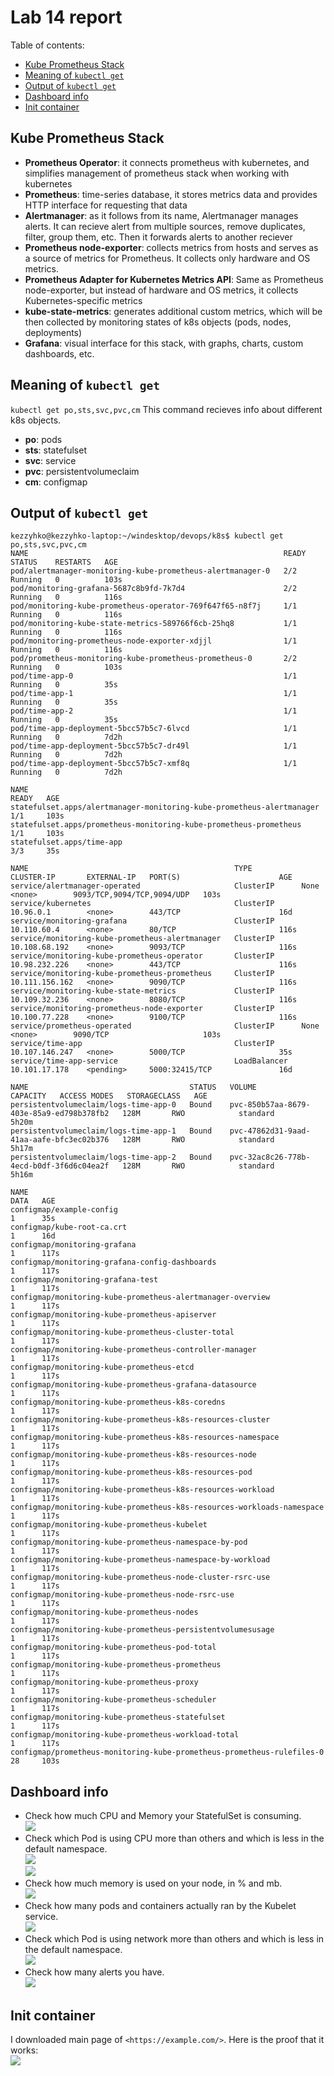 # Lab 14 report


Table of contents:  
* [Kube Prometheus Stack](#kube-prometheus-stack)  
* [Meaning of `kubectl get`](#meaning-of-kubectl-get)  
* [Output of `kubectl get`](#output-of-kubectl-get)  
* [Dashboard info](#dashboard-info)  
* [Init container](#init-container)  


## Kube Prometheus Stack
* **Prometheus Operator**: it connects prometheus with kubernetes, and simplifies management of prometheus stack when working with kubernetes
* **Prometheus**: time-series database, it stores metrics data and provides HTTP interface for requesting that data
* **Alertmanager**: as it follows from its name, Alertmanager manages alerts. It can recieve alert from multiple sources, remove duplicates, filter, group them, etc. Then it forwards alerts to another reciever
* **Prometheus node-exporter**: collects metrics from hosts and serves as a source of metrics for Prometheus. It collects only hardware and OS metrics.
* **Prometheus Adapter for Kubernetes Metrics API**: Same as Prometheus node-exporter, but instead of hardware and OS metrics, it collects Kubernetes-specific metrics
* **kube-state-metrics**: generates additional custom metrics, which will be then collected by monitoring states of k8s objects (pods, nodes, deployments)
* **Grafana**: visual interface for this stack, with graphs, charts, custom dashboards, etc.


## Meaning of `kubectl get`
`kubectl get po,sts,svc,pvc,cm`
This command recieves info about different k8s objects. 
* **po**: pods
* **sts**: statefulset
* **svc**: service
* **pvc**: persistentvolumeclaim
* **cm**: configmap


## Output of `kubectl get`
```
kezzyhko@kezzyhko-laptop:~/windesktop/devops/k8s$ kubectl get po,sts,svc,pvc,cm
NAME                                                         READY   STATUS    RESTARTS   AGE
pod/alertmanager-monitoring-kube-prometheus-alertmanager-0   2/2     Running   0          103s
pod/monitoring-grafana-5687c8b9fd-7k7d4                      2/2     Running   0          116s
pod/monitoring-kube-prometheus-operator-769f647f65-n8f7j     1/1     Running   0          116s
pod/monitoring-kube-state-metrics-589766f6cb-25hq8           1/1     Running   0          116s
pod/monitoring-prometheus-node-exporter-xdjjl                1/1     Running   0          116s
pod/prometheus-monitoring-kube-prometheus-prometheus-0       2/2     Running   0          103s
pod/time-app-0                                               1/1     Running   0          35s
pod/time-app-1                                               1/1     Running   0          35s
pod/time-app-2                                               1/1     Running   0          35s
pod/time-app-deployment-5bcc57b5c7-6lvcd                     1/1     Running   0          7d2h
pod/time-app-deployment-5bcc57b5c7-dr49l                     1/1     Running   0          7d2h
pod/time-app-deployment-5bcc57b5c7-xmf8q                     1/1     Running   0          7d2h

NAME                                                                    READY   AGE
statefulset.apps/alertmanager-monitoring-kube-prometheus-alertmanager   1/1     103s
statefulset.apps/prometheus-monitoring-kube-prometheus-prometheus       1/1     103s
statefulset.apps/time-app                                               3/3     35s

NAME                                              TYPE           CLUSTER-IP       EXTERNAL-IP   PORT(S)                      AGE
service/alertmanager-operated                     ClusterIP      None             <none>        9093/TCP,9094/TCP,9094/UDP   103s
service/kubernetes                                ClusterIP      10.96.0.1        <none>        443/TCP                      16d
service/monitoring-grafana                        ClusterIP      10.110.60.4      <none>        80/TCP                       116s
service/monitoring-kube-prometheus-alertmanager   ClusterIP      10.108.68.192    <none>        9093/TCP                     116s
service/monitoring-kube-prometheus-operator       ClusterIP      10.98.232.226    <none>        443/TCP                      116s
service/monitoring-kube-prometheus-prometheus     ClusterIP      10.111.156.162   <none>        9090/TCP                     116s
service/monitoring-kube-state-metrics             ClusterIP      10.109.32.236    <none>        8080/TCP                     116s
service/monitoring-prometheus-node-exporter       ClusterIP      10.100.77.228    <none>        9100/TCP                     116s
service/prometheus-operated                       ClusterIP      None             <none>        9090/TCP                     103s
service/time-app                                  ClusterIP      10.107.146.247   <none>        5000/TCP                     35s
service/time-app-service                          LoadBalancer   10.101.17.178    <pending>     5000:32415/TCP               16d

NAME                                    STATUS   VOLUME                                     CAPACITY   ACCESS MODES   STORAGECLASS   AGE
persistentvolumeclaim/logs-time-app-0   Bound    pvc-850b57aa-8679-403e-85a9-ed798b378fb2   128M       RWO            standard       5h20m
persistentvolumeclaim/logs-time-app-1   Bound    pvc-47862d31-9aad-41aa-aafe-bfc3ec02b376   128M       RWO            standard       5h17m
persistentvolumeclaim/logs-time-app-2   Bound    pvc-32ac8c26-778b-4ecd-b0df-3f6d6c04ea2f   128M       RWO            standard       5h16m

NAME                                                                     DATA   AGE
configmap/example-config                                                 1      35s
configmap/kube-root-ca.crt                                               1      16d
configmap/monitoring-grafana                                             1      117s
configmap/monitoring-grafana-config-dashboards                           1      117s
configmap/monitoring-grafana-test                                        1      117s
configmap/monitoring-kube-prometheus-alertmanager-overview               1      117s
configmap/monitoring-kube-prometheus-apiserver                           1      117s
configmap/monitoring-kube-prometheus-cluster-total                       1      117s
configmap/monitoring-kube-prometheus-controller-manager                  1      117s
configmap/monitoring-kube-prometheus-etcd                                1      117s
configmap/monitoring-kube-prometheus-grafana-datasource                  1      117s
configmap/monitoring-kube-prometheus-k8s-coredns                         1      117s
configmap/monitoring-kube-prometheus-k8s-resources-cluster               1      117s
configmap/monitoring-kube-prometheus-k8s-resources-namespace             1      117s
configmap/monitoring-kube-prometheus-k8s-resources-node                  1      117s
configmap/monitoring-kube-prometheus-k8s-resources-pod                   1      117s
configmap/monitoring-kube-prometheus-k8s-resources-workload              1      117s
configmap/monitoring-kube-prometheus-k8s-resources-workloads-namespace   1      117s
configmap/monitoring-kube-prometheus-kubelet                             1      117s
configmap/monitoring-kube-prometheus-namespace-by-pod                    1      117s
configmap/monitoring-kube-prometheus-namespace-by-workload               1      117s
configmap/monitoring-kube-prometheus-node-cluster-rsrc-use               1      117s
configmap/monitoring-kube-prometheus-node-rsrc-use                       1      117s
configmap/monitoring-kube-prometheus-nodes                               1      117s
configmap/monitoring-kube-prometheus-persistentvolumesusage              1      117s
configmap/monitoring-kube-prometheus-pod-total                           1      117s
configmap/monitoring-kube-prometheus-prometheus                          1      117s
configmap/monitoring-kube-prometheus-proxy                               1      117s
configmap/monitoring-kube-prometheus-scheduler                           1      117s
configmap/monitoring-kube-prometheus-statefulset                         1      117s
configmap/monitoring-kube-prometheus-workload-total                      1      117s
configmap/prometheus-monitoring-kube-prometheus-prometheus-rulefiles-0   28     103s
```

## Dashboard info

* Check how much CPU and Memory your StatefulSet is consuming.  
![](report_screenshots/kube-prometheus/statefulset.png)  
* Check which Pod is using CPU more than others and which is less in the default namespace.  
![](report_screenshots/kube-prometheus/pods-cpu-least.png)  
![](report_screenshots/kube-prometheus/pods-cpu-most.png)  
* Check how much memory is used on your node, in % and mb.  
![](report_screenshots/kube-prometheus/node-memory.png)  
* Check how many pods and containers actually ran by the Kubelet service.  
![](report_screenshots/kube-prometheus/pods-and-containers-amount.png)  
* Check which Pod is using network more than others and which is less in the default namespace.  
![](report_screenshots/kube-prometheus/pods-network.png)  
* Check how many alerts you have.  
![](report_screenshots/kube-prometheus/alerts.png)  


## Init container
I downloaded main page of `<https://example.com/>`. Here is the proof that it works:  
![](report_screenshots/init-container.png)  
